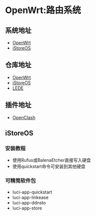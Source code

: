 # OpenWrt:路由系统
## 系统地址
- [OpenWrt](https://openwrt.org/)
- [iStoreOS](https://www.istoreos.com/)

## 仓库地址
- [OpenWrt](https://github.com/openwrt/openwrt)
- [iStoreOS](https://github.com/istoreos/istoreos)
- [LEDE](https://github.com/coolsnowwolf/lede)

## 插件地址
- [OpenClash](https://github.com/vernesong/OpenClash)

## iStoreOS
### 安装教程
* 使用Rufus或BalenaEtcher直接写入硬盘
* 使用quickstart命令可安装到其他硬盘
### 可精简软件包
* luci-app-quickstart
* luci-app-linkease
* luci-app-ddnsto
* luci-app-store